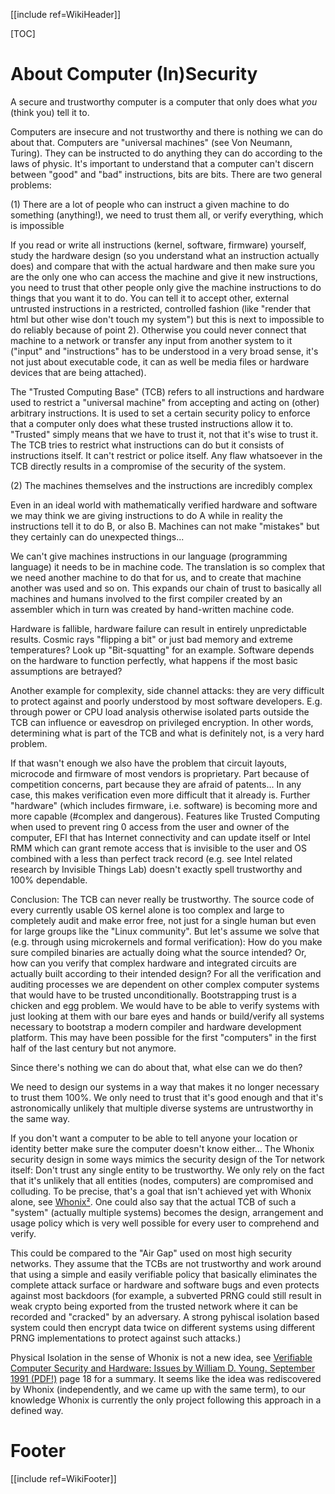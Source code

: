 [[include ref=WikiHeader]]

[TOC]

# About Computer (In)Security #
A secure and trustworthy computer is a computer that only does what _you_ (think you) tell it to.

Computers are insecure and not trustworthy and there is nothing we can do about that. Computers are "universal machines" (see Von Neumann, Turing). They can be instructed to do anything they can do according to the laws of physic. It's important to understand that a computer can't discern between "good" and "bad" instructions, bits are bits. There are two general problems: 

(1) There are a lot of people who can instruct a given machine to do something (anything!), we need to trust them all, or verify everything, which is impossible

If you read or write all instructions (kernel, software, firmware) yourself, study the hardware design (so you understand what an instruction actually does) and compare that with the actual hardware and then make sure you are the only one who can access the machine and give it new instructions, you need to trust that other people only give the machine instructions to do things that you want it to do. You can tell it to accept other, external untrusted instructions in a restricted, controlled fashion (like "render that html but other wise don't touch my system") but this is next to impossible to do reliably because of point 2). Otherwise you could never connect that machine to a network or transfer any input from another system to it ("input" and "instructions" has to be understood in a very broad sense, it's not just about executable code, it can as well be media files or hardware devices that are being attached).

The "Trusted Computing Base" (TCB) refers to all instructions and hardware used to restrict a "universal machine" from accepting and acting on (other) arbitrary instructions. It is used to set a certain security policy to enforce that a computer only does what these trusted instructions allow it to. "Trusted" simply means that we have to trust it, not that it's wise to trust it. The TCB tries to restrict what instructions can do but it consists of instructions itself. It can't restrict or police itself. Any flaw whatsoever in the TCB directly results in a compromise of the security of the system.

(2) The machines themselves and the instructions are incredibly complex

Even in an ideal world with mathematically verified hardware and software we may think we are giving instructions to do A while in reality the instructions tell it to do B, or also B. Machines can not make "mistakes" but they certainly can do unexpected things...  

We can't give machines instructions in our language (programming language) it needs to be in machine code. The translation is so complex that we need another machine to do that for us, and to create that machine another was used and so on. This expands our chain of trust to basically all machines and humans involved to the first compiler created by an assembler which in turn was created by hand-written machine code.

Hardware is fallible, hardware failure can result in entirely unpredictable results. Cosmic rays "flipping a bit" or just bad memory and extreme temperatures? Look up "Bit-squatting" for an example. Software depends on the hardware to function perfectly, what happens if the most basic assumptions are betrayed? 

Another example for complexity, side channel attacks: they are very difficult to protect against and poorly understood by most software developers. E.g. through power or CPU load analysis otherwise isolated parts outside the TCB can influence or eavesdrop on privileged encryption. In other words, determining what is part of the TCB and what is definitely not, is a very hard problem.

If that wasn't enough we also have the problem that circuit layouts, microcode and firmware of most vendors is proprietary. Part because of competition concerns, part because they are afraid of patents... In any case, this makes verification even more difficult that it already is. Further "hardware" (which includes firmware, i.e. software) is becoming more and more capable (#complex and dangerous). Features like Trusted Computing when used to prevent ring 0 access from the user and owner of the computer, EFI that has Internet connectivity and can update itself or Intel RMM which can grant remote access that is invisible to the user and OS combined with a less than perfect track record (e.g. see Intel related research by Invisible Things Lab) doesn't exactly spell trustworthy and 100% dependable.

Conclusion:
The TCB can never really be trustworthy. The source code of every currently usable OS kernel alone is too complex and large to completely audit and make error free, not just for a single human but even for large groups like the "Linux community". But let's assume we solve that (e.g. through using microkernels and formal verification): How do you make sure compiled binaries are actually doing what the source intended? Or, how can you verify that complex hardware and integrated circuits are actually built according to their intended design? For all the verification and auditing processes we are dependent on other complex computer systems that would have to be trusted unconditionally. Bootstrapping trust is a chicken and egg problem. We would have to be able to verify systems with just looking at them with our bare eyes and hands or build/verify all systems necessary to bootstrap a modern compiler and hardware development platform. This may have been possible for the first "computers" in the first half of the last century but not anymore.

Since there's nothing we can do about that, what else can we do then?

We need to design our systems in a way that makes it no longer necessary to trust them 100%. We only need to trust that it's good enough and that it's astronomically unlikely that multiple diverse systems are untrustworthy in the same way.

If you don't want a computer to be able to tell anyone your location or identity better make sure the computer doesn't know either... The Whonix security design in some ways mimics the security design of the Tor network itself: Don't trust any single entity to be trustworthy. We only rely on the fact that it's unlikely that all entities (nodes, computers) are compromised and colluding. To be precise, that's a goal that isn't achieved yet with Whonix alone, see [Whonix²](https://sourceforge.net/p/whonix/wiki/Security/#whonix2). One could also say that the actual TCB of such a "system" (actually multiple systems) becomes the design, arrangement and usage policy which is very well possible for every user to comprehend and verify.

This could be compared to the "Air Gap" used on most high security networks. They assume that the TCBs are not trustworthy and work around that using a simple and easily verifiable policy that basically eliminates the complete attack surface or hardware and software bugs and even protects against most backdoors (for example, a subverted PRNG could still result in weak crypto being exported from the trusted network where it can be recorded and "cracked" by an adversary. A strong pyhiscal isolation based system could then encrypt data twice on different systems using different PRNG implementations to protect against such attacks.)

Physical Isolation in the sense of Whonix is not a new idea, see [Verifiable Computer Security and Hardware: Issues by William D. Young. September 1991 (PDF!)](http://www.cs.utexas.edu/ftp/boyer/cli-reports/070.pdf) page 18 for a summary. It seems like the idea was rediscovered by Whonix (independently, and we came up with the same term), to our knowledge Whonix is currently the only project following this approach in a defined way.

# Footer #
[[include ref=WikiFooter]]